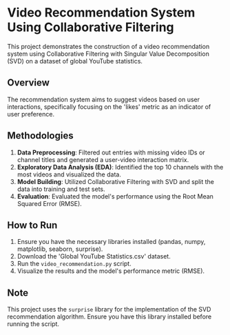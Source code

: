 
# Video Recommendation System Using Collaborative Filtering

This project demonstrates the construction of a video recommendation system using Collaborative Filtering with Singular Value Decomposition (SVD) on a dataset of global YouTube statistics.

## Overview
The recommendation system aims to suggest videos based on user interactions, specifically focusing on the 'likes' metric as an indicator of user preference.

## Methodologies
1. **Data Preprocessing**: Filtered out entries with missing video IDs or channel titles and generated a user-video interaction matrix.
2. **Exploratory Data Analysis (EDA)**: Identified the top 10 channels with the most videos and visualized the data.
3. **Model Building**: Utilized Collaborative Filtering with SVD and split the data into training and test sets.
4. **Evaluation**: Evaluated the model's performance using the Root Mean Squared Error (RMSE).

## How to Run
1. Ensure you have the necessary libraries installed (pandas, numpy, matplotlib, seaborn, surprise).
2. Download the 'Global YouTube Statistics.csv' dataset.
3. Run the `video_recommendation.py` script.
4. Visualize the results and the model's performance metric (RMSE).

## Note
This project uses the `surprise` library for the implementation of the SVD recommendation algorithm. Ensure you have this library installed before running the script.
